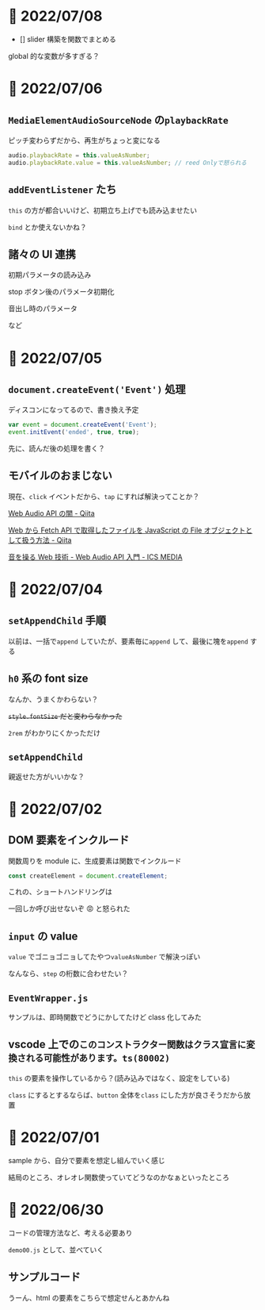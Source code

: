 # 📝 2022/07/08


- [] slider 構築を関数でまとめる


global 的な変数が多すぎる？


# 📝 2022/07/06

[<audio>: 埋め込み音声要素 - HTML: HyperText Markup Language | MDN](https://developer.mozilla.org/ja/docs/Web/HTML/Element/audio)

## `MediaElementAudioSourceNode` の`playbackRate`

ピッチ変わらずだから、再生がちょっと変になる

```.js
audio.playbackRate = this.valueAsNumber;
audio.playbackRate.value = this.valueAsNumber; // reed Onlyで怒られる
```

## `addEventListener` たち

`this` の方が都合いいけど、初期立ち上げでも読み込ませたい

`bind` とか使えないかね？

## 諸々の UI 連携

初期パラメータの読み込み

stop ボタン後のパラメータ初期化

音出し時のパラメータ

など

# 📝 2022/07/05

## `document.createEvent('Event')` 処理

ディスコンになってるので、書き換え予定

```.js
var event = document.createEvent('Event');
event.initEvent('ended', true, true);
```

先に、読んだ後の処理を書く？

## モバイルのおまじない

現在、`click` イベントだから、`tap` にすれば解決ってことか？

[Web Audio API の闇 - Qiita](https://qiita.com/zprodev/items/7fcd8335d7e8e613a01f)

[Web から Fetch API で取得したファイルを JavaScript の File オブジェクトとして扱う方法 - Qiita](https://qiita.com/riversun/items/284f44b0a9950e9bdae2)

[音を操る Web 技術 - Web Audio API 入門 - ICS MEDIA](https://ics.media/entry/200427/)

# 📝 2022/07/04

## `setAppendChild` 手順

以前は、一括で`append` していたが、要素毎に`append` して、最後に塊を`append` する

## `h0` 系の font size

なんか、うまくかわらない？

~~`style.fontSize` だと変わらなかった~~

`2rem` がわかりにくかっただけ

## `setAppendChild`

親返せた方がいいかな？

# 📝 2022/07/02

## DOM 要素をインクルード

関数周りを module に、生成要素は関数でインクルード

```.js
const createElement = document.createElement;
```

これの、ショートハンドリングは

一回しか呼び出せないぞ 😡 と怒られた

## `input` の value

`value` でゴニョゴニョしてたやつ`valueAsNumber` で解決っぽい

なんなら、`step` の桁数に合わせたい？

## `EventWrapper.js`

サンプルは、即時関数でどうにかしてたけど class 化してみた

## vscode 上での`このコンストラクター関数はクラス宣言に変換される可能性があります。ts(80002)`

`this` の要素を操作しているから？(読み込みではなく、設定をしている)

`class` にするとするならば、`button` 全体を`class` にした方が良さそうだから放置

# 📝 2022/07/01

sample から、自分で要素を想定し組んでいく感じ

結局のところ、オレオレ関数使っていてどうなのかなぁといったところ

# 📝 2022/06/30

コードの管理方法など、考える必要あり

`demo00.js` として、並べていく

## サンプルコード

うーん、html の要素をこちらで想定せんとあかんね
